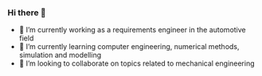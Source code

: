 ### Hi there 👋
- 🔭 I’m currently working as a requirements engineer in the automotive field
- 🌱 I’m currently learning computer engineering, numerical methods, simulation and modelling
- 👯 I’m looking to collaborate on topics related to mechanical engineering
<!--
**RolandKarb/RolandKarb** is a ✨ _special_ ✨ repository because its `README.md` (this file) appears on your GitHub profile.

Here are some ideas to get you started:

- 🔭 I’m currently working as a requirements engineer in the automotive field
- 🌱 I’m currently learning python, numerical methods, simulation and modelling
- 👯 I’m looking to collaborate on topics related to mechanical engineering

